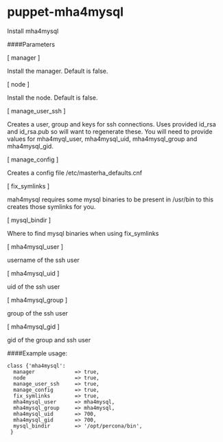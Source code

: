 # puppet-mha4mysql
Install mha4mysql

####Parameters

[ manager ]

Install the manager. Default is false.

[ node ]

Install the node. Default is false.

[ manage_user_ssh ]

Creates a user, group and keys for ssh connections. Uses provided id_rsa and id_rsa.pub so will want to regenerate these. You will need to provide values for mha4myql_user, mha4mysql_uid, mha4mysql_group and mha4mysql_gid.

[ manage_config ]

Creates a config file /etc/masterha_defaults.cnf

[ fix_symlinks ]

mah4mysql requires some mysql binaries to be present in /usr/bin to this creates those symlinks for you.

[ mysql_bindir ]

Where to find mysql binaries when using fix_symlinks

[ mha4mysql_user ]

username of the ssh user

[ mha4mysql_uid ]

uid of the ssh user

[ mha4mysql_group ]

group of the ssh user

[ mha4mysql_gid ]

gid of the group and ssh user


####Example usage:

```
class {'mha4mysql':
  manager             => true,
  node                => true,
  manage_user_ssh     => true,
  manage_config       => true,
  fix_symlinks        => true,
  mha4mysql_user      => mha4mysql,
  mha4mysql_group     => mha4mysql,
  mha4mysql_uid       => 700,
  mha4mysql_gid       => 700,
  mysql_bindir        => '/opt/percona/bin',
 }
 ```
